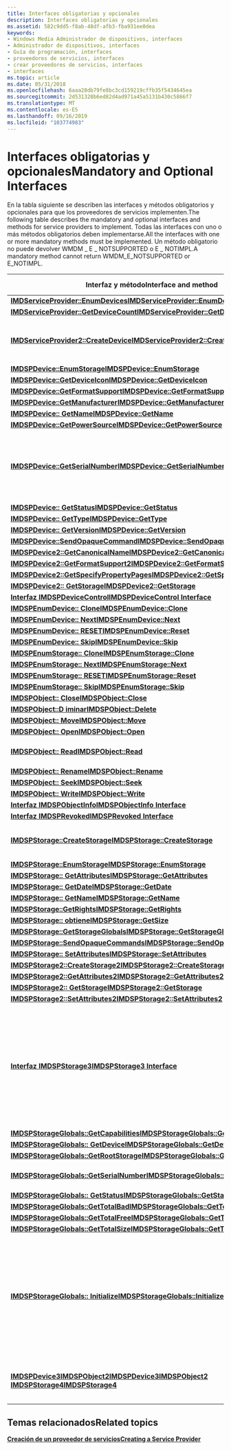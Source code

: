```yaml
---
title: Interfaces obligatorias y opcionales
description: Interfaces obligatorias y opcionales
ms.assetid: 582c9dd5-f8ab-48df-afb3-fba931ee0dea
keywords:
- Windows Media Administrador de dispositivos, interfaces
- Administrador de dispositivos, interfaces
- Guía de programación, interfaces
- proveedores de servicios, interfaces
- crear proveedores de servicios, interfaces
- interfaces
ms.topic: article
ms.date: 05/31/2018
ms.openlocfilehash: 6aaa28db79fe8bc3cd159219cffb35f5434645ea
ms.sourcegitcommit: 2d531328b6ed82d4ad971a45a5131b430c5866f7
ms.translationtype: MT
ms.contentlocale: es-ES
ms.lasthandoff: 09/16/2019
ms.locfileid: "103774983"
---
```

# <a name="mandatory-and-optional-interfaces"></a><span data-ttu-id="5e4e4-109">Interfaces obligatorias y opcionales</span><span class="sxs-lookup"><span data-stu-id="5e4e4-109">Mandatory and Optional Interfaces</span></span>

<span data-ttu-id="5e4e4-110">En la tabla siguiente se describen las interfaces y métodos obligatorios y opcionales para que los proveedores de servicios implementen.</span><span class="sxs-lookup"><span data-stu-id="5e4e4-110">The following table describes the mandatory and optional interfaces and methods for service providers to implement.</span></span> <span data-ttu-id="5e4e4-111">Todas las interfaces con uno o más métodos obligatorios deben implementarse.</span><span class="sxs-lookup"><span data-stu-id="5e4e4-111">All the interfaces with one or more mandatory methods must be implemented.</span></span> <span data-ttu-id="5e4e4-112">Un método obligatorio no puede devolver WMDM \_ E \_ NOTSUPPORTED o E \_ NOTIMPL.</span><span class="sxs-lookup"><span data-stu-id="5e4e4-112">A mandatory method cannot return WMDM\_E\_NOTSUPPORTED or E\_NOTIMPL.</span></span>



| <span data-ttu-id="5e4e4-113">Interfaz y método</span><span class="sxs-lookup"><span data-stu-id="5e4e4-113">Interface and method</span></span>                                                                                                                  | <span data-ttu-id="5e4e4-114">Opción de implementación</span><span class="sxs-lookup"><span data-stu-id="5e4e4-114">Implementation option</span></span>                                                                                                                                                                                                                              |
|---------------------------------------------------------------------------------------------------------------------------------------|----------------------------------------------------------------------------------------------------------------------------------------------------------------------------------------------------------------------------------------------------|
| [<span data-ttu-id="5e4e4-115">**IMDServiceProvider::EnumDevices**</span><span class="sxs-lookup"><span data-stu-id="5e4e4-115">**IMDServiceProvider::EnumDevices**</span></span>](/windows/desktop/api/mswmdm/nf-mswmdm-imdserviceprovider-enumdevices)                                                             | <span data-ttu-id="5e4e4-116">Mandatory.</span><span class="sxs-lookup"><span data-stu-id="5e4e4-116">Mandatory.</span></span>                                                                                                                                                                                                                                         |
| [<span data-ttu-id="5e4e4-117">**IMDServiceProvider::GetDeviceCount**</span><span class="sxs-lookup"><span data-stu-id="5e4e4-117">**IMDServiceProvider::GetDeviceCount**</span></span>](/windows/desktop/api/mswmdm/nf-mswmdm-imdserviceprovider-getdevicecount)                                                       | <span data-ttu-id="5e4e4-118">Mandatory.</span><span class="sxs-lookup"><span data-stu-id="5e4e4-118">Mandatory.</span></span>                                                                                                                                                                                                                                         |
| [<span data-ttu-id="5e4e4-119">**IMDServiceProvider2::CreateDevice**</span><span class="sxs-lookup"><span data-stu-id="5e4e4-119">**IMDServiceProvider2::CreateDevice**</span></span>](/windows/desktop/api/mswmdm/nf-mswmdm-imdserviceprovider2-createdevice)                                                         | <span data-ttu-id="5e4e4-120">Opcional.</span><span class="sxs-lookup"><span data-stu-id="5e4e4-120">Optional.</span></span> <span data-ttu-id="5e4e4-121">Este método debe implementarse para la compatibilidad con PnP y el explorador de Windows.</span><span class="sxs-lookup"><span data-stu-id="5e4e4-121">This method must be implemented for PnP and Windows Explorer support.</span></span>                                                                                                                                                                    |
| [<span data-ttu-id="5e4e4-122">**IMDSPDevice::EnumStorage**</span><span class="sxs-lookup"><span data-stu-id="5e4e4-122">**IMDSPDevice::EnumStorage**</span></span>](/windows/desktop/api/mswmdm/nf-mswmdm-imdspdevice-enumstorage)                                                                           | <span data-ttu-id="5e4e4-123">Mandatory.</span><span class="sxs-lookup"><span data-stu-id="5e4e4-123">Mandatory.</span></span>                                                                                                                                                                                                                                         |
| [<span data-ttu-id="5e4e4-124">**IMDSPDevice::GetDeviceIcon**</span><span class="sxs-lookup"><span data-stu-id="5e4e4-124">**IMDSPDevice::GetDeviceIcon**</span></span>](/windows/desktop/api/mswmdm/nf-mswmdm-imdspdevice-getdeviceicon)                                                                       | <span data-ttu-id="5e4e4-125">Mandatory.</span><span class="sxs-lookup"><span data-stu-id="5e4e4-125">Mandatory.</span></span>                                                                                                                                                                                                                                         |
| [<span data-ttu-id="5e4e4-126">**IMDSPDevice::GetFormatSupport**</span><span class="sxs-lookup"><span data-stu-id="5e4e4-126">**IMDSPDevice::GetFormatSupport**</span></span>](/windows/desktop/api/mswmdm/nf-mswmdm-imdspdevice-getformatsupport)                                                                 | <span data-ttu-id="5e4e4-127">Mandatory.</span><span class="sxs-lookup"><span data-stu-id="5e4e4-127">Mandatory.</span></span>                                                                                                                                                                                                                                         |
| [<span data-ttu-id="5e4e4-128">**IMDSPDevice::GetManufacturer**</span><span class="sxs-lookup"><span data-stu-id="5e4e4-128">**IMDSPDevice::GetManufacturer**</span></span>](/windows/desktop/api/mswmdm/nf-mswmdm-imdspdevice-getmanufacturer)                                                                   | <span data-ttu-id="5e4e4-129">Mandatory.</span><span class="sxs-lookup"><span data-stu-id="5e4e4-129">Mandatory.</span></span>                                                                                                                                                                                                                                         |
| [<span data-ttu-id="5e4e4-130">**IMDSPDevice:: GetName**</span><span class="sxs-lookup"><span data-stu-id="5e4e4-130">**IMDSPDevice::GetName**</span></span>](/windows/desktop/api/mswmdm/nf-mswmdm-imdspdevice-getname)                                                                                   | <span data-ttu-id="5e4e4-131">Mandatory.</span><span class="sxs-lookup"><span data-stu-id="5e4e4-131">Mandatory.</span></span>                                                                                                                                                                                                                                         |
| [<span data-ttu-id="5e4e4-132">**IMDSPDevice::GetPowerSource**</span><span class="sxs-lookup"><span data-stu-id="5e4e4-132">**IMDSPDevice::GetPowerSource**</span></span>](/windows/desktop/api/mswmdm/nf-mswmdm-imdspdevice-getpowersource)                                                                     | <span data-ttu-id="5e4e4-133">Opcional.</span><span class="sxs-lookup"><span data-stu-id="5e4e4-133">Optional.</span></span>                                                                                                                                                                                                                                          |
| [<span data-ttu-id="5e4e4-134">**IMDSPDevice::GetSerialNumber**</span><span class="sxs-lookup"><span data-stu-id="5e4e4-134">**IMDSPDevice::GetSerialNumber**</span></span>](/windows/desktop/api/mswmdm/nf-mswmdm-imdspdevice-getserialnumber)                                                                   | <span data-ttu-id="5e4e4-135">Opcional.</span><span class="sxs-lookup"><span data-stu-id="5e4e4-135">Optional.</span></span> <span data-ttu-id="5e4e4-136">En la transferencia de contenido protegido, Windows Media Administrador de dispositivos usa **IMDSPStorageGlobals:: GetSerialNumber**.</span><span class="sxs-lookup"><span data-stu-id="5e4e4-136">For protected content transfer, Windows Media Device Manager uses **IMDSPStorageGlobals::GetSerialNumber**.</span></span>                                                                                                                              |
| [<span data-ttu-id="5e4e4-137">**IMDSPDevice:: GetStatus**</span><span class="sxs-lookup"><span data-stu-id="5e4e4-137">**IMDSPDevice::GetStatus**</span></span>](/windows/desktop/api/mswmdm/nf-mswmdm-imdspdevice-getstatus)                                                                               | <span data-ttu-id="5e4e4-138">Mandatory.</span><span class="sxs-lookup"><span data-stu-id="5e4e4-138">Mandatory.</span></span>                                                                                                                                                                                                                                         |
| [<span data-ttu-id="5e4e4-139">**IMDSPDevice:: GetType**</span><span class="sxs-lookup"><span data-stu-id="5e4e4-139">**IMDSPDevice::GetType**</span></span>](/windows/desktop/api/mswmdm/nf-mswmdm-imdspdevice-gettype)                                                                                   | <span data-ttu-id="5e4e4-140">Mandatory.</span><span class="sxs-lookup"><span data-stu-id="5e4e4-140">Mandatory.</span></span>                                                                                                                                                                                                                                         |
| [<span data-ttu-id="5e4e4-141">**IMDSPDevice:: GetVersion**</span><span class="sxs-lookup"><span data-stu-id="5e4e4-141">**IMDSPDevice::GetVersion**</span></span>](/windows/desktop/api/mswmdm/nf-mswmdm-imdspdevice-getversion)                                                                             | <span data-ttu-id="5e4e4-142">Opcional.</span><span class="sxs-lookup"><span data-stu-id="5e4e4-142">Optional.</span></span>                                                                                                                                                                                                                                          |
| [<span data-ttu-id="5e4e4-143">**IMDSPDevice::SendOpaqueCommand**</span><span class="sxs-lookup"><span data-stu-id="5e4e4-143">**IMDSPDevice::SendOpaqueCommand**</span></span>](/windows/desktop/api/mswmdm/nf-mswmdm-imdspdevice-sendopaquecommand)                                                               | <span data-ttu-id="5e4e4-144">Opcional.</span><span class="sxs-lookup"><span data-stu-id="5e4e4-144">Optional.</span></span>                                                                                                                                                                                                                                          |
| [<span data-ttu-id="5e4e4-145">**IMDSPDevice2::GetCanonicalName**</span><span class="sxs-lookup"><span data-stu-id="5e4e4-145">**IMDSPDevice2::GetCanonicalName**</span></span>](/windows/desktop/api/mswmdm/nf-mswmdm-imdspdevice2-getcanonicalname)                                                               | <span data-ttu-id="5e4e4-146">Opcional.</span><span class="sxs-lookup"><span data-stu-id="5e4e4-146">Optional.</span></span>                                                                                                                                                                                                                                          |
| [<span data-ttu-id="5e4e4-147">**IMDSPDevice2::GetFormatSupport2**</span><span class="sxs-lookup"><span data-stu-id="5e4e4-147">**IMDSPDevice2::GetFormatSupport2**</span></span>](/windows/desktop/api/mswmdm/nf-mswmdm-imdspdevice2-getformatsupport2)                                                             | <span data-ttu-id="5e4e4-148">Mandatory.</span><span class="sxs-lookup"><span data-stu-id="5e4e4-148">Mandatory.</span></span>                                                                                                                                                                                                                                         |
| [<span data-ttu-id="5e4e4-149">**IMDSPDevice2::GetSpecifyPropertyPages**</span><span class="sxs-lookup"><span data-stu-id="5e4e4-149">**IMDSPDevice2::GetSpecifyPropertyPages**</span></span>](/windows/desktop/api/mswmdm/nf-mswmdm-imdspdevice2-getspecifypropertypages)                                                 | <span data-ttu-id="5e4e4-150">Opcional.</span><span class="sxs-lookup"><span data-stu-id="5e4e4-150">Optional.</span></span>                                                                                                                                                                                                                                          |
| [<span data-ttu-id="5e4e4-151">**IMDSPDevice2:: GetStorage**</span><span class="sxs-lookup"><span data-stu-id="5e4e4-151">**IMDSPDevice2::GetStorage**</span></span>](/windows/desktop/api/mswmdm/nf-mswmdm-imdspdevice2-getstorage)                                                                           | <span data-ttu-id="5e4e4-152">Opcional.</span><span class="sxs-lookup"><span data-stu-id="5e4e4-152">Optional.</span></span>                                                                                                                                                                                                                                          |
| [<span data-ttu-id="5e4e4-153">**Interfaz IMDSPDeviceControl**</span><span class="sxs-lookup"><span data-stu-id="5e4e4-153">**IMDSPDeviceControl Interface**</span></span>](/windows/desktop/api/mswmdm/nn-mswmdm-imdspdevicecontrol)                                                                            | <span data-ttu-id="5e4e4-154">Opcional.</span><span class="sxs-lookup"><span data-stu-id="5e4e4-154">Optional.</span></span>                                                                                                                                                                                                                                          |
| [<span data-ttu-id="5e4e4-155">**IMDSPEnumDevice:: Clone**</span><span class="sxs-lookup"><span data-stu-id="5e4e4-155">**IMDSPEnumDevice::Clone**</span></span>](/windows/desktop/api/mswmdm/nf-mswmdm-imdspenumdevice-clone)                                                                               | <span data-ttu-id="5e4e4-156">Mandatory.</span><span class="sxs-lookup"><span data-stu-id="5e4e4-156">Mandatory.</span></span>                                                                                                                                                                                                                                         |
| [<span data-ttu-id="5e4e4-157">**IMDSPEnumDevice:: Next**</span><span class="sxs-lookup"><span data-stu-id="5e4e4-157">**IMDSPEnumDevice::Next**</span></span>](/windows/desktop/api/mswmdm/nf-mswmdm-imdspenumdevice-next)                                                                                 | <span data-ttu-id="5e4e4-158">Mandatory.</span><span class="sxs-lookup"><span data-stu-id="5e4e4-158">Mandatory.</span></span>                                                                                                                                                                                                                                         |
| [<span data-ttu-id="5e4e4-159">**IMDSPEnumDevice:: RESET**</span><span class="sxs-lookup"><span data-stu-id="5e4e4-159">**IMDSPEnumDevice::Reset**</span></span>](/windows/desktop/api/mswmdm/nf-mswmdm-imdspenumdevice-reset)                                                                               | <span data-ttu-id="5e4e4-160">Mandatory.</span><span class="sxs-lookup"><span data-stu-id="5e4e4-160">Mandatory.</span></span>                                                                                                                                                                                                                                         |
| [<span data-ttu-id="5e4e4-161">**IMDSPEnumDevice:: Skip**</span><span class="sxs-lookup"><span data-stu-id="5e4e4-161">**IMDSPEnumDevice::Skip**</span></span>](/windows/desktop/api/mswmdm/nf-mswmdm-imdspenumdevice-skip)                                                                                 | <span data-ttu-id="5e4e4-162">Mandatory.</span><span class="sxs-lookup"><span data-stu-id="5e4e4-162">Mandatory.</span></span>                                                                                                                                                                                                                                         |
| [<span data-ttu-id="5e4e4-163">**IMDSPEnumStorage:: Clone**</span><span class="sxs-lookup"><span data-stu-id="5e4e4-163">**IMDSPEnumStorage::Clone**</span></span>](/windows/desktop/api/mswmdm/nf-mswmdm-imdspenumstorage-clone)                                                                             | <span data-ttu-id="5e4e4-164">Mandatory.</span><span class="sxs-lookup"><span data-stu-id="5e4e4-164">Mandatory.</span></span>                                                                                                                                                                                                                                         |
| [<span data-ttu-id="5e4e4-165">**IMDSPEnumStorage:: Next**</span><span class="sxs-lookup"><span data-stu-id="5e4e4-165">**IMDSPEnumStorage::Next**</span></span>](/windows/desktop/api/mswmdm/nf-mswmdm-imdspenumstorage-next)                                                                               | <span data-ttu-id="5e4e4-166">Mandatory.</span><span class="sxs-lookup"><span data-stu-id="5e4e4-166">Mandatory.</span></span>                                                                                                                                                                                                                                         |
| [<span data-ttu-id="5e4e4-167">**IMDSPEnumStorage:: RESET**</span><span class="sxs-lookup"><span data-stu-id="5e4e4-167">**IMDSPEnumStorage::Reset**</span></span>](/windows/desktop/api/mswmdm/nf-mswmdm-imdspenumstorage-reset)                                                                             | <span data-ttu-id="5e4e4-168">Mandatory.</span><span class="sxs-lookup"><span data-stu-id="5e4e4-168">Mandatory.</span></span>                                                                                                                                                                                                                                         |
| [<span data-ttu-id="5e4e4-169">**IMDSPEnumStorage:: Skip**</span><span class="sxs-lookup"><span data-stu-id="5e4e4-169">**IMDSPEnumStorage::Skip**</span></span>](/windows/desktop/api/mswmdm/nf-mswmdm-imdspenumstorage-skip)                                                                               | <span data-ttu-id="5e4e4-170">Mandatory.</span><span class="sxs-lookup"><span data-stu-id="5e4e4-170">Mandatory.</span></span>                                                                                                                                                                                                                                         |
| [<span data-ttu-id="5e4e4-171">**IMDSPObject:: Close**</span><span class="sxs-lookup"><span data-stu-id="5e4e4-171">**IMDSPObject::Close**</span></span>](/windows/desktop/api/mswmdm/nf-mswmdm-imdspobject-close)                                                                                       | <span data-ttu-id="5e4e4-172">Mandatory.</span><span class="sxs-lookup"><span data-stu-id="5e4e4-172">Mandatory.</span></span>                                                                                                                                                                                                                                         |
| [<span data-ttu-id="5e4e4-173">**IMDSPObject::D iminar**</span><span class="sxs-lookup"><span data-stu-id="5e4e4-173">**IMDSPObject::Delete**</span></span>](/windows/desktop/api/mswmdm/nf-mswmdm-imdspobject-delete)                                                                                     | <span data-ttu-id="5e4e4-174">Mandatory.</span><span class="sxs-lookup"><span data-stu-id="5e4e4-174">Mandatory.</span></span>                                                                                                                                                                                                                                         |
| [<span data-ttu-id="5e4e4-175">**IMDSPObject:: Move**</span><span class="sxs-lookup"><span data-stu-id="5e4e4-175">**IMDSPObject::Move**</span></span>](/windows/desktop/api/mswmdm/nf-mswmdm-imdspobject-move)                                                                                         | <span data-ttu-id="5e4e4-176">Opcional.</span><span class="sxs-lookup"><span data-stu-id="5e4e4-176">Optional.</span></span>                                                                                                                                                                                                                                          |
| [<span data-ttu-id="5e4e4-177">**IMDSPObject:: Open**</span><span class="sxs-lookup"><span data-stu-id="5e4e4-177">**IMDSPObject::Open**</span></span>](/windows/desktop/api/mswmdm/nf-mswmdm-imdspobject-open)                                                                                         | <span data-ttu-id="5e4e4-178">Mandatory.</span><span class="sxs-lookup"><span data-stu-id="5e4e4-178">Mandatory.</span></span>                                                                                                                                                                                                                                         |
| [<span data-ttu-id="5e4e4-179">**IMDSPObject:: Read**</span><span class="sxs-lookup"><span data-stu-id="5e4e4-179">**IMDSPObject::Read**</span></span>](/windows/desktop/api/mswmdm/nf-mswmdm-imdspobject-read)                                                                                         | <span data-ttu-id="5e4e4-180">Obligatorio (si se desea compatibilidad con Windows Media Player).</span><span class="sxs-lookup"><span data-stu-id="5e4e4-180">Mandatory (if Windows Media Player support is desired).</span></span>                                                                                                                                                                                            |
| [<span data-ttu-id="5e4e4-181">**IMDSPObject:: Rename**</span><span class="sxs-lookup"><span data-stu-id="5e4e4-181">**IMDSPObject::Rename**</span></span>](/windows/desktop/api/mswmdm/nf-mswmdm-imdspobject-rename)                                                                                     | <span data-ttu-id="5e4e4-182">Opcional.</span><span class="sxs-lookup"><span data-stu-id="5e4e4-182">Optional.</span></span>                                                                                                                                                                                                                                          |
| [<span data-ttu-id="5e4e4-183">**IMDSPObject:: Seek**</span><span class="sxs-lookup"><span data-stu-id="5e4e4-183">**IMDSPObject::Seek**</span></span>](/windows/desktop/api/mswmdm/nf-mswmdm-imdspobject-seek)                                                                                         | <span data-ttu-id="5e4e4-184">Opcional.</span><span class="sxs-lookup"><span data-stu-id="5e4e4-184">Optional.</span></span>                                                                                                                                                                                                                                          |
| [<span data-ttu-id="5e4e4-185">**IMDSPObject:: Write**</span><span class="sxs-lookup"><span data-stu-id="5e4e4-185">**IMDSPObject::Write**</span></span>](/windows/desktop/api/mswmdm/nf-mswmdm-imdspobject-write)                                                                                       | <span data-ttu-id="5e4e4-186">Mandatory.</span><span class="sxs-lookup"><span data-stu-id="5e4e4-186">Mandatory.</span></span>                                                                                                                                                                                                                                         |
| [<span data-ttu-id="5e4e4-187">**Interfaz IMDSPObjectInfo**</span><span class="sxs-lookup"><span data-stu-id="5e4e4-187">**IMDSPObjectInfo Interface**</span></span>](/windows/desktop/api/mswmdm/nn-mswmdm-imdspobjectinfo)                                                                                  | <span data-ttu-id="5e4e4-188">Opcional.</span><span class="sxs-lookup"><span data-stu-id="5e4e4-188">Optional.</span></span>                                                                                                                                                                                                                                          |
| [<span data-ttu-id="5e4e4-189">**Interfaz IMDSPRevoked**</span><span class="sxs-lookup"><span data-stu-id="5e4e4-189">**IMDSPRevoked Interface**</span></span>](/windows/desktop/api/mswmdm/nn-mswmdm-imdsprevoked)                                                                                        | <span data-ttu-id="5e4e4-190">Opcional.</span><span class="sxs-lookup"><span data-stu-id="5e4e4-190">Optional.</span></span>                                                                                                                                                                                                                                          |
| [<span data-ttu-id="5e4e4-191">**IMDSPStorage::CreateStorage**</span><span class="sxs-lookup"><span data-stu-id="5e4e4-191">**IMDSPStorage::CreateStorage**</span></span>](/windows/desktop/api/mswmdm/nf-mswmdm-imdspstorage-createstorage)                                                                     | <span data-ttu-id="5e4e4-192">Obligatorio solo si *dwAttributes* es el \_ archivo de atributo de archivo WMDM \_ \_ .</span><span class="sxs-lookup"><span data-stu-id="5e4e4-192">Mandatory only if *dwAttributes* is WMDM\_FILE\_ATTR\_FILE.</span></span>                                                                                                                                                                                        |
| [<span data-ttu-id="5e4e4-193">**IMDSPStorage::EnumStorage**</span><span class="sxs-lookup"><span data-stu-id="5e4e4-193">**IMDSPStorage::EnumStorage**</span></span>](/windows/desktop/api/mswmdm/nf-mswmdm-imdspstorage-enumstorage)                                                                         | <span data-ttu-id="5e4e4-194">Mandatory.</span><span class="sxs-lookup"><span data-stu-id="5e4e4-194">Mandatory.</span></span>                                                                                                                                                                                                                                         |
| [<span data-ttu-id="5e4e4-195">**IMDSPStorage:: GetAttributes**</span><span class="sxs-lookup"><span data-stu-id="5e4e4-195">**IMDSPStorage::GetAttributes**</span></span>](/windows/desktop/api/mswmdm/nf-mswmdm-imdspstorage-getattributes)                                                                     | <span data-ttu-id="5e4e4-196">Mandatory.</span><span class="sxs-lookup"><span data-stu-id="5e4e4-196">Mandatory.</span></span>                                                                                                                                                                                                                                         |
| [<span data-ttu-id="5e4e4-197">**IMDSPStorage:: GetDate**</span><span class="sxs-lookup"><span data-stu-id="5e4e4-197">**IMDSPStorage::GetDate**</span></span>](/windows/desktop/api/mswmdm/nf-mswmdm-imdspstorage-getdate)                                                                                 | <span data-ttu-id="5e4e4-198">Mandatory.</span><span class="sxs-lookup"><span data-stu-id="5e4e4-198">Mandatory.</span></span>                                                                                                                                                                                                                                         |
| [<span data-ttu-id="5e4e4-199">**IMDSPStorage:: GetName**</span><span class="sxs-lookup"><span data-stu-id="5e4e4-199">**IMDSPStorage::GetName**</span></span>](/windows/desktop/api/mswmdm/nf-mswmdm-imdspstorage-getname)                                                                                 | <span data-ttu-id="5e4e4-200">Mandatory.</span><span class="sxs-lookup"><span data-stu-id="5e4e4-200">Mandatory.</span></span>                                                                                                                                                                                                                                         |
| [<span data-ttu-id="5e4e4-201">**IMDSPStorage::GetRights**</span><span class="sxs-lookup"><span data-stu-id="5e4e4-201">**IMDSPStorage::GetRights**</span></span>](/windows/desktop/api/mswmdm/nf-mswmdm-imdspstorage-getrights)                                                                             | <span data-ttu-id="5e4e4-202">Opcional.</span><span class="sxs-lookup"><span data-stu-id="5e4e4-202">Optional.</span></span>                                                                                                                                                                                                                                          |
| [<span data-ttu-id="5e4e4-203">**IMDSPStorage:: obtiene**</span><span class="sxs-lookup"><span data-stu-id="5e4e4-203">**IMDSPStorage::GetSize**</span></span>](/windows/desktop/api/mswmdm/nf-mswmdm-imdspstorage-getsize)                                                                                 | <span data-ttu-id="5e4e4-204">Mandatory.</span><span class="sxs-lookup"><span data-stu-id="5e4e4-204">Mandatory.</span></span>                                                                                                                                                                                                                                         |
| [<span data-ttu-id="5e4e4-205">**IMDSPStorage::GetStorageGlobals**</span><span class="sxs-lookup"><span data-stu-id="5e4e4-205">**IMDSPStorage::GetStorageGlobals**</span></span>](/windows/desktop/api/mswmdm/nf-mswmdm-imdspstorage-getstorageglobals)                                                             | <span data-ttu-id="5e4e4-206">Mandatory.</span><span class="sxs-lookup"><span data-stu-id="5e4e4-206">Mandatory.</span></span>                                                                                                                                                                                                                                         |
| [<span data-ttu-id="5e4e4-207">**IMDSPStorage::SendOpaqueCommands**</span><span class="sxs-lookup"><span data-stu-id="5e4e4-207">**IMDSPStorage::SendOpaqueCommands**</span></span>](/windows/desktop/api/mswmdm/nf-mswmdm-imdspstorage-sendopaquecommand)                                                           | <span data-ttu-id="5e4e4-208">Opcional.</span><span class="sxs-lookup"><span data-stu-id="5e4e4-208">Optional.</span></span>                                                                                                                                                                                                                                          |
| [<span data-ttu-id="5e4e4-209">**IMDSPStorage:: SetAttributes**</span><span class="sxs-lookup"><span data-stu-id="5e4e4-209">**IMDSPStorage::SetAttributes**</span></span>](/windows/desktop/api/mswmdm/nf-mswmdm-imdspstorage-setattributes)                                                                     | <span data-ttu-id="5e4e4-210">Opcional.</span><span class="sxs-lookup"><span data-stu-id="5e4e4-210">Optional.</span></span>                                                                                                                                                                                                                                          |
| [<span data-ttu-id="5e4e4-211">**IMDSPStorage2::CreateStorage2**</span><span class="sxs-lookup"><span data-stu-id="5e4e4-211">**IMDSPStorage2::CreateStorage2**</span></span>](/windows/desktop/api/mswmdm/nf-mswmdm-imdspstorage2-createstorage2)                                                                 | <span data-ttu-id="5e4e4-212">Mandatory.</span><span class="sxs-lookup"><span data-stu-id="5e4e4-212">Mandatory.</span></span>                                                                                                                                                                                                                                         |
| [<span data-ttu-id="5e4e4-213">**IMDSPStorage2::GetAttributes2**</span><span class="sxs-lookup"><span data-stu-id="5e4e4-213">**IMDSPStorage2::GetAttributes2**</span></span>](/windows/desktop/api/mswmdm/nf-mswmdm-imdspstorage2-getattributes2)                                                                 | <span data-ttu-id="5e4e4-214">Mandatory.</span><span class="sxs-lookup"><span data-stu-id="5e4e4-214">Mandatory.</span></span>                                                                                                                                                                                                                                         |
| [<span data-ttu-id="5e4e4-215">**IMDSPStorage2:: GetStorage**</span><span class="sxs-lookup"><span data-stu-id="5e4e4-215">**IMDSPStorage2::GetStorage**</span></span>](/windows/desktop/api/mswmdm/nf-mswmdm-imdspstorage2-getstorage)                                                                         | <span data-ttu-id="5e4e4-216">Opcional.</span><span class="sxs-lookup"><span data-stu-id="5e4e4-216">Optional.</span></span>                                                                                                                                                                                                                                          |
| [<span data-ttu-id="5e4e4-217">**IMDSPStorage2::SetAttributes2**</span><span class="sxs-lookup"><span data-stu-id="5e4e4-217">**IMDSPStorage2::SetAttributes2**</span></span>](/windows/desktop/api/mswmdm/nf-mswmdm-imdspstorage2-setattributes2)                                                                 | <span data-ttu-id="5e4e4-218">Opcional.</span><span class="sxs-lookup"><span data-stu-id="5e4e4-218">Optional.</span></span>                                                                                                                                                                                                                                          |
| [<span data-ttu-id="5e4e4-219">**Interfaz IMDSPStorage3**</span><span class="sxs-lookup"><span data-stu-id="5e4e4-219">**IMDSPStorage3 Interface**</span></span>](/windows/desktop/api/mswmdm/nn-mswmdm-imdspstorage3)                                                                                      | <span data-ttu-id="5e4e4-220">Opcional.</span><span class="sxs-lookup"><span data-stu-id="5e4e4-220">Optional.</span></span> <span data-ttu-id="5e4e4-221">Sin embargo, si el parámetro de dispositivo *UseMetadataViews* se establece en 1, se debe implementar esta interfaz y **IMDSPStorage3:: GetMetadata** se convierte en obligatorio, aunque **IMDSPStorage3:: setMetadata** sigue siendo opcional.</span><span class="sxs-lookup"><span data-stu-id="5e4e4-221">However, if the device parameter *UseMetadataViews* is set to 1, this interface must be implemented, and **IMDSPStorage3::GetMetadata** becomes mandatory, although **IMDSPStorage3::SetMetadata** is still optional.</span></span>                    |
| [<span data-ttu-id="5e4e4-222">**IMDSPStorageGlobals::GetCapabilities**</span><span class="sxs-lookup"><span data-stu-id="5e4e4-222">**IMDSPStorageGlobals::GetCapabilities**</span></span>](/windows/desktop/api/mswmdm/nf-mswmdm-imdspstorageglobals-getcapabilities)                                                   | <span data-ttu-id="5e4e4-223">Mandatory.</span><span class="sxs-lookup"><span data-stu-id="5e4e4-223">Mandatory.</span></span>                                                                                                                                                                                                                                         |
| [<span data-ttu-id="5e4e4-224">**IMDSPStorageGlobals:: GetDevice**</span><span class="sxs-lookup"><span data-stu-id="5e4e4-224">**IMDSPStorageGlobals::GetDevice**</span></span>](/windows/desktop/api/mswmdm/nf-mswmdm-imdspstorageglobals-getdevice)                                                               | <span data-ttu-id="5e4e4-225">Mandatory.</span><span class="sxs-lookup"><span data-stu-id="5e4e4-225">Mandatory.</span></span>                                                                                                                                                                                                                                         |
| [<span data-ttu-id="5e4e4-226">**IMDSPStorageGlobals::GetRootStorage**</span><span class="sxs-lookup"><span data-stu-id="5e4e4-226">**IMDSPStorageGlobals::GetRootStorage**</span></span>](/windows/desktop/api/mswmdm/nf-mswmdm-imdspstorageglobals-getrootstorage)                                                     | <span data-ttu-id="5e4e4-227">Mandatory.</span><span class="sxs-lookup"><span data-stu-id="5e4e4-227">Mandatory.</span></span>                                                                                                                                                                                                                                         |
| [<span data-ttu-id="5e4e4-228">**IMDSPStorageGlobals::GetSerialNumber**</span><span class="sxs-lookup"><span data-stu-id="5e4e4-228">**IMDSPStorageGlobals::GetSerialNumber**</span></span>](/windows/desktop/api/mswmdm/nf-mswmdm-imdspstorageglobals-getserialnumber)                                                   | <span data-ttu-id="5e4e4-229">Obligatorio solo para PDDRM.</span><span class="sxs-lookup"><span data-stu-id="5e4e4-229">Mandatory for PDDRM only.</span></span> <span data-ttu-id="5e4e4-230">Opcional de lo contrario.</span><span class="sxs-lookup"><span data-stu-id="5e4e4-230">Optional otherwise.</span></span>                                                                                                                                                                                                      |
| [<span data-ttu-id="5e4e4-231">**IMDSPStorageGlobals:: GetStatus**</span><span class="sxs-lookup"><span data-stu-id="5e4e4-231">**IMDSPStorageGlobals::GetStatus**</span></span>](/windows/desktop/api/mswmdm/nf-mswmdm-imdspstorageglobals-getstatus)                                                               | <span data-ttu-id="5e4e4-232">Mandatory.</span><span class="sxs-lookup"><span data-stu-id="5e4e4-232">Mandatory.</span></span>                                                                                                                                                                                                                                         |
| [<span data-ttu-id="5e4e4-233">**IMDSPStorageGlobals::GetTotalBad**</span><span class="sxs-lookup"><span data-stu-id="5e4e4-233">**IMDSPStorageGlobals::GetTotalBad**</span></span>](/windows/desktop/api/mswmdm/nf-mswmdm-imdspstorageglobals-gettotalbad)                                                           | <span data-ttu-id="5e4e4-234">Mandatory.</span><span class="sxs-lookup"><span data-stu-id="5e4e4-234">Mandatory.</span></span>                                                                                                                                                                                                                                         |
| [<span data-ttu-id="5e4e4-235">**IMDSPStorageGlobals::GetTotalFree**</span><span class="sxs-lookup"><span data-stu-id="5e4e4-235">**IMDSPStorageGlobals::GetTotalFree**</span></span>](/windows/desktop/api/mswmdm/nf-mswmdm-imdspstorageglobals-gettotalfree)                                                         | <span data-ttu-id="5e4e4-236">Mandatory.</span><span class="sxs-lookup"><span data-stu-id="5e4e4-236">Mandatory.</span></span>                                                                                                                                                                                                                                         |
| [<span data-ttu-id="5e4e4-237">**IMDSPStorageGlobals::GetTotalSize**</span><span class="sxs-lookup"><span data-stu-id="5e4e4-237">**IMDSPStorageGlobals::GetTotalSize**</span></span>](/windows/desktop/api/mswmdm/nf-mswmdm-imdspstorageglobals-gettotalsize)                                                         | <span data-ttu-id="5e4e4-238">Mandatory.</span><span class="sxs-lookup"><span data-stu-id="5e4e4-238">Mandatory.</span></span>                                                                                                                                                                                                                                         |
| [<span data-ttu-id="5e4e4-239">**IMDSPStorageGlobals:: Initialize**</span><span class="sxs-lookup"><span data-stu-id="5e4e4-239">**IMDSPStorageGlobals::Initialize**</span></span>](/windows/desktop/api/mswmdm/nf-mswmdm-imdspstorageglobals-initialize)                                                             | <span data-ttu-id="5e4e4-240">Opcional.</span><span class="sxs-lookup"><span data-stu-id="5e4e4-240">Optional.</span></span> <span data-ttu-id="5e4e4-241">Este método debe implementarse si el dispositivo admite esta funcionalidad.</span><span class="sxs-lookup"><span data-stu-id="5e4e4-241">This method should be implemented if the device supports this functionality.</span></span> <span data-ttu-id="5e4e4-242">Si no se implementa este método, **IMDSPStorageGlobals:: GetCapabilites** debe devolver WMDM \_ STORAGECAP \_ not \_ elemento Add inicializable además de cualquier otra marca.</span><span class="sxs-lookup"><span data-stu-id="5e4e4-242">If this method is not implemented, **IMDSPStorageGlobals::GetCapabilites** must return WMDM\_STORAGECAP\_NOT\_INITIALIZABLE in addition to any other flags.</span></span> |
| <span data-ttu-id="5e4e4-243">[**IMDSPDevice3**](/windows/desktop/api/mswmdm/nn-mswmdm-imdspdevice3)[**IMDSPObject2**](/windows/desktop/api/mswmdm/nn-mswmdm-imdspobject2)</span><span class="sxs-lookup"><span data-stu-id="5e4e4-243">[**IMDSPDevice3**](/windows/desktop/api/mswmdm/nn-mswmdm-imdspdevice3)[**IMDSPObject2**](/windows/desktop/api/mswmdm/nn-mswmdm-imdspobject2)</span></span><br/> [<span data-ttu-id="5e4e4-244">**IMDSPStorage4**</span><span class="sxs-lookup"><span data-stu-id="5e4e4-244">**IMDSPStorage4**</span></span>](/windows/desktop/api/mswmdm/nn-mswmdm-imdspstorage4)<br/> | <span data-ttu-id="5e4e4-245">Necesario para admitir la sincronización automática con Windows Media Player</span><span class="sxs-lookup"><span data-stu-id="5e4e4-245">Required to support automatic synchronization with Windows Media Player</span></span>                                                                                                                                                                            |



 

## <a name="related-topics"></a><span data-ttu-id="5e4e4-246">Temas relacionados</span><span class="sxs-lookup"><span data-stu-id="5e4e4-246">Related topics</span></span>

<dl> <dt>

[<span data-ttu-id="5e4e4-247">**Creación de un proveedor de servicios**</span><span class="sxs-lookup"><span data-stu-id="5e4e4-247">**Creating a Service Provider**</span></span>](creating-a-service-provider.md)
</dt> </dl>

 

 





